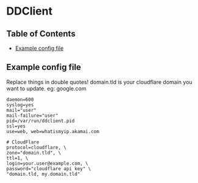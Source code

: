 # DDClient

## Table of Contents
* [Example config file](#example-config-file)

## Example config file
Replace things in double quotes!
domain.tld is your cloudflare domain you want to update. eg: google.com
```
daemon=600
syslog=yes
mail="user"
mail-failure="user"
pid=/var/run/ddclient.pid
ssl=yes
use=web, web=whatismyip.akamai.com

# CloudFlare
protocol=cloudflare, \
zone="domain.tld", \
ttl=1, \
login=your.user@example.com, \
password="cloudflare api key" \
"domain.tld, my.domain.tld"
```
